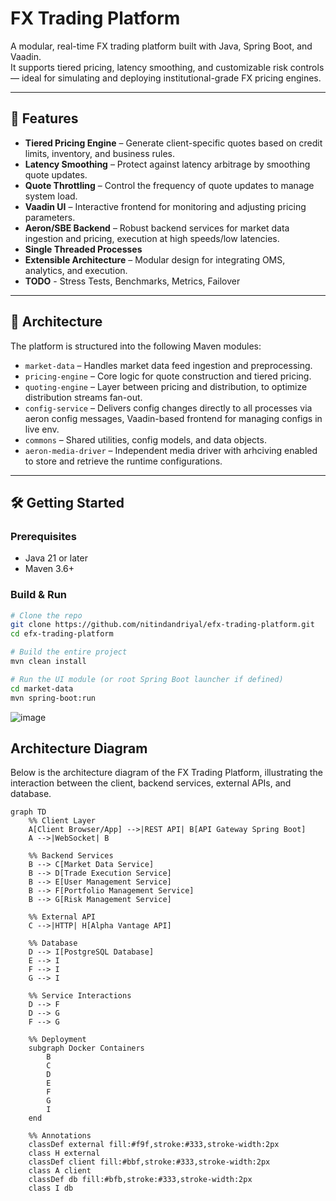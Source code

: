 # FX Trading Platform

A modular, real-time FX trading platform built with Java, Spring Boot, and Vaadin.  
It supports tiered pricing, latency smoothing, and customizable risk controls — ideal for simulating and deploying institutional-grade FX pricing engines.

---

## 🚀 Features

- **Tiered Pricing Engine** – Generate client-specific quotes based on credit limits, inventory, and business rules.
- **Latency Smoothing** – Protect against latency arbitrage by smoothing quote updates.
- **Quote Throttling** – Control the frequency of quote updates to manage system load.
- **Vaadin UI** – Interactive frontend for monitoring and adjusting pricing parameters.
- **Aeron/SBE Backend** – Robust backend services for market data ingestion and pricing, execution at high speeds/low latencies.
- **Single Threaded Processes**
- **Extensible Architecture** – Modular design for integrating OMS, analytics, and execution.
- **TODO** - Stress Tests, Benchmarks, Metrics, Failover

---

## 🧱 Architecture

The platform is structured into the following Maven modules:

- `market-data` – Handles market data feed ingestion and preprocessing.
- `pricing-engine` – Core logic for quote construction and tiered pricing.
- `quoting-engine` – Layer between pricing and distribution, to optimize distribution streams fan-out.
- `config-service` – Delivers config changes directly to all processes via aeron config messages, Vaadin-based frontend for managing configs in live env.
- `commons` – Shared utilities, config models, and data objects.
- `aeron-media-driver` – Independent media driver with arhciving enabled to store and retrieve the runtime configurations.

---

## 🛠️ Getting Started

### Prerequisites

- Java 21 or later
- Maven 3.6+

### Build & Run

```bash
# Clone the repo
git clone https://github.com/nitindandriyal/efx-trading-platform.git
cd efx-trading-platform

# Build the entire project
mvn clean install

# Run the UI module (or root Spring Boot launcher if defined)
cd market-data
mvn spring-boot:run
```
![image](https://github.com/user-attachments/assets/7c120d5c-aa26-4af2-9a86-fd64c9d24d90)

## Architecture Diagram

Below is the architecture diagram of the FX Trading Platform, illustrating the interaction between the client, backend services, external APIs, and database.

```mermaid
graph TD
    %% Client Layer
    A[Client Browser/App] -->|REST API| B[API Gateway Spring Boot]
    A -->|WebSocket| B

    %% Backend Services
    B --> C[Market Data Service]
    B --> D[Trade Execution Service]
    B --> E[User Management Service]
    B --> F[Portfolio Management Service]
    B --> G[Risk Management Service]

    %% External API
    C -->|HTTP| H[Alpha Vantage API]

    %% Database
    D --> I[PostgreSQL Database]
    E --> I
    F --> I
    G --> I

    %% Service Interactions
    D --> F
    D --> G
    F --> G

    %% Deployment
    subgraph Docker Containers
        B
        C
        D
        E
        F
        G
        I
    end

    %% Annotations
    classDef external fill:#f9f,stroke:#333,stroke-width:2px
    class H external
    classDef client fill:#bbf,stroke:#333,stroke-width:2px
    class A client
    classDef db fill:#bfb,stroke:#333,stroke-width:2px
    class I db

